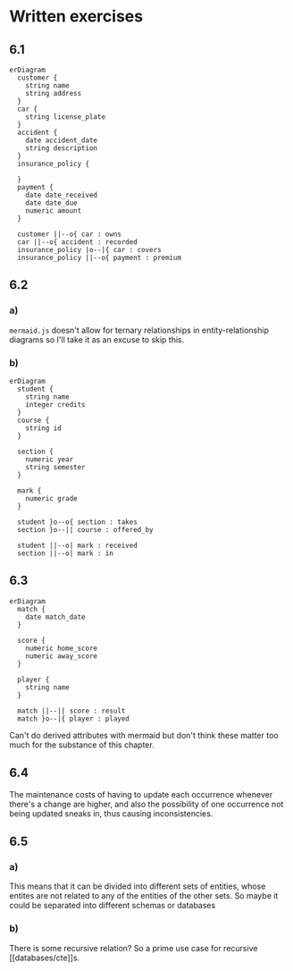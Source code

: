 # Written exercises

## 6.1
```mermaid
erDiagram
  customer {
    string name
    string address
  }
  car {
    string license_plate
  }
  accident {
    date accident_date
    string description
  }
  insurance_policy {

  }
  payment {
    date date_received
    date date_due
    numeric amount
  }

  customer ||--o{ car : owns
  car ||--o{ accident : recorded
  insurance_policy |o--|{ car : covers
  insurance_policy ||--o{ payment : premium
```

## 6.2

### a)
`mermaid.js` doesn't allow for ternary relationships in entity-relationship diagrams so I'll take it as an excuse to skip this.

### b)
```mermaid
erDiagram
  student {
    string name
    integer credits
  }
  course {
    string id
  }

  section {
    numeric year
    string semester
  }

  mark {
    numeric grade
  }

  student }o--o{ section : takes
  section }o--|| course : offered_by
  
  student ||--o| mark : received
  section ||--o| mark : in
```

## 6.3
```mermaid
erDiagram
  match {
    date match_date
  }

  score {
    numeric home_score
    numeric away_score
  }

  player {
    string name
  }

  match ||--|| score : result
  match }o--|{ player : played
```

Can't do derived attributes with mermaid but don't think these matter too much for the substance of this chapter.

## 6.4
The maintenance costs of having to update each occurrence whenever there's a change are higher, and also the possibility of one occurrence not being updated sneaks in, thus causing inconsistencies.

## 6.5
### a)
This means that it can be divided into different sets of entities, whose entites are not related to any of the entities of the other sets. So maybe it could be separated into different schemas or databases

### b)
There is some recursive relation? So a prime use case for recursive [[databases/cte]]s.
